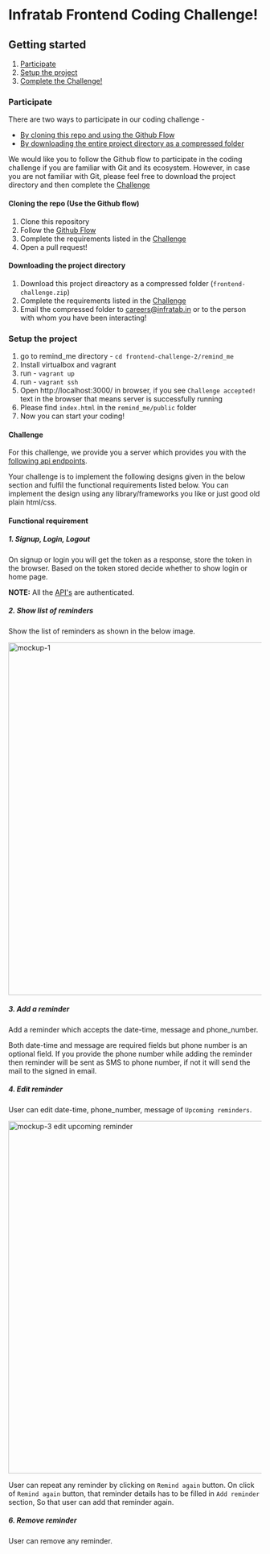 # Infratab Frontend Coding Challenge!

## Getting started
1. [Participate](#participate)
2. [Setup the project](#setup-the-project)
3. [Complete the Challenge!](#challenge)

### Participate
There are two ways to participate in our coding challenge -
- [By cloning this repo and using the Github Flow](#cloning-the-repo-use-the-github-flow)
- [By downloading the entire project directory as a compressed folder](#downloading-the-project-directory)

We would like you to follow the Github flow to participate in the coding challenge if you are familiar with Git and its ecosystem. However, in case you are not familiar with Git, please feel free to download the project directory and then complete the [Challenge](#challenge)

#### Cloning the repo (Use the Github flow)
1. Clone this repository
2. Follow the [Github Flow](https://guides.github.com/introduction/flow/)
3. Complete the requirements listed in the [Challenge](#challenge)
4. Open a pull request!

#### Downloading the project directory
1. Download this project direactory as a compressed folder (`frontend-challenge.zip`)
2. Complete the requirements listed in the [Challenge](#challenge)
3. Email the compressed folder to careers@infratab.in or to the person with whom you have been interacting!

### Setup the project
1. go to remind_me directory - `cd frontend-challenge-2/remind_me` 
2. Install virtualbox and vagrant
3. run - `vagrant up`
4. run - `vagrant ssh`
5. Open http://localhost:3000/ in browser, if you see `Challenge accepted!` text in the browser that means server is successfully running
6. Please find `index.html` in the `remind_me/public` folder
7. Now you can start your coding!

#### Challenge
For this challenge, we provide you a server which provides you with the [following api endpoints](https://github.com/Infratab/frontend-challenge-2/blob/master/API.md).

Your challenge is to implement the following designs given in the below section and fulfil the functional requirements listed below. You can implement the design using any library/frameworks you like or just good old plain html/css.

#### Functional requirement
##### 1. Signup, Login, Logout

On signup or login you will get the token as a response, store the token in the browser. Based on the token stored decide whether to show login or home page.

**NOTE:** All the [API's](https://github.com/Infratab/frontend-challenge-2/blob/master/API.md#reminder-apis) are authenticated.
      
##### 2. Show list of reminders
  Show the list of reminders as shown in the below image.
  
<img width="700" alt="mockup-1" src="https://cloud.githubusercontent.com/assets/12729226/16512744/5d770dfc-3f7c-11e6-9eb0-836587a74204.png">
  
##### 3. Add a reminder

  Add a reminder which accepts the date-time, message and phone_number.
  
  Both date-time and message are required fields but phone number is an optional field. If you provide the phone number while adding the reminder then reminder will be sent as SMS to phone number, if not it will send the mail to the signed in email.

##### 4. Edit reminder
  User can edit date-time, phone_number, message of `Upcoming reminders`.
  
  <img width="700" alt="mockup-3 edit upcoming reminder" src="https://cloud.githubusercontent.com/assets/12729226/16512749/6f32095c-3f7c-11e6-9a51-9ab788516a5d.png">

  User can repeat any reminder by clicking on `Remind again` button. On click of `Remind again` button, that reminder details has to be filled in `Add reminder` section, So that user can add that reminder again.


##### 6. Remove reminder
 User can remove any reminder.

